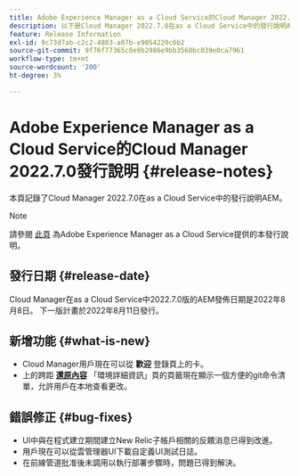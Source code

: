 ```yaml
---
title: Adobe Experience Manager as a Cloud Service的Cloud Manager 2022.7.0發行說明
description: 以下是Cloud Manager 2022.7.0在as a Cloud Service中的發行說明AEM。
feature: Release Information
exl-id: 9c73d7ab-c2c2-4803-a07b-e9054220c6b2
source-git-commit: 9f76f77365c0e9b2986e9bb3560bc039e0ca7961
workflow-type: tm+mt
source-wordcount: '200'
ht-degree: 3%

---
```



# Adobe Experience Manager as a Cloud Service的Cloud Manager 2022.7.0發行說明 {#release-notes}

本頁記錄了Cloud Manager 2022.7.0在as a Cloud Service中的發行說明AEM。

>[!NOTE]
>
>請參閱 [此頁](/help/release-notes/release-notes-cloud/release-notes-current.md) 為Adobe Experience Manager as a Cloud Service提供的本發行說明。

## 發行日期 {#release-date}

Cloud Manager在as a Cloud Service中2022.7.0版的AEM發佈日期是2022年8月8日。 下一版計畫於2022年8月11日發行。

## 新增功能 {#what-is-new}

* Cloud Manager用戶現在可以從 **歡迎** 登錄頁上的卡。
* 上的跨距 **[還原內容](/help/operations/backup.md)** 「環境詳細資訊」頁的頁籤現在顯示一個方便的git命令清單，允許用戶在本地查看更改。

## 錯誤修正 {#bug-fixes}

* UI中與在程式建立期間建立New Relic子帳戶相關的反饋消息已得到改進。
* 用戶現在可以從雲管理器UI下載自定義UI測試日誌。
* 在前線管道批准後未調用以執行部署步驟時，問題已得到解決。
